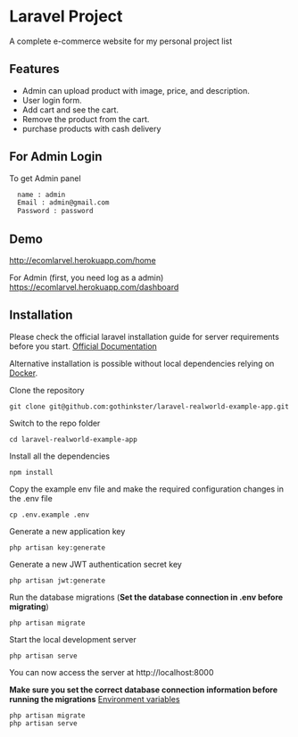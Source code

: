 
# Laravel Project

A complete e-commerce website for my personal project list

## Features

-   Admin can upload product with image, price, and description.
-   User login form.
-   Add cart and see the cart.
-   Remove the product from the cart.
-   purchase products with cash delivery

## For Admin Login

To get Admin panel

```bash
  name : admin
  Email : admin@gmail.com
  Password : password
```

## Demo

http://ecomlarvel.herokuapp.com/home

For Admin (first, you need log as a admin)
https://ecomlarvel.herokuapp.com/dashboard

## Installation

Please check the official laravel installation guide for server requirements before you start. [Official Documentation](https://laravel.com/docs/5.4/installation#installation)

Alternative installation is possible without local dependencies relying on [Docker](#docker).

Clone the repository

    git clone git@github.com:gothinkster/laravel-realworld-example-app.git

Switch to the repo folder

    cd laravel-realworld-example-app

Install all the dependencies

    npm install

Copy the example env file and make the required configuration changes in the .env file

    cp .env.example .env

Generate a new application key

    php artisan key:generate

Generate a new JWT authentication secret key

    php artisan jwt:generate

Run the database migrations (**Set the database connection in .env before migrating**)

    php artisan migrate

Start the local development server

    php artisan serve

You can now access the server at http://localhost:8000

**Make sure you set the correct database connection information before running the migrations** [Environment variables](#environment-variables)

    php artisan migrate
    php artisan serve
